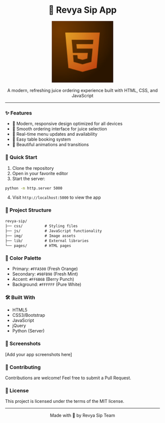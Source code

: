 
<h1 align="center">🧃 Revya Sip App</h1>

<p align="center">
  <img src="generated-icon.png" width="200" alt="Revya Sip Logo"/>
</p>

<p align="center">
  A modern, refreshing juice ordering experience built with HTML, CSS, and JavaScript
</p>

---

### ✨ Features

- 🎨 Modern, responsive design optimized for all devices
- 🛒 Smooth ordering interface for juice selection
- 📱 Real-time menu updates and availability
- 🎯 Easy table booking system
- 💫 Beautiful animations and transitions

### 🚀 Quick Start

1. Clone the repository
2. Open in your favorite editor
3. Start the server:
```bash
python -m http.server 5000
```
4. Visit `http://localhost:5000` to view the app

### 📂 Project Structure

```
revya-sip/
├── css/          # Styling files
├── js/           # JavaScript functionality
├── img/          # Image assets
├── lib/          # External libraries
└── pages/        # HTML pages
```

### 🎨 Color Palette

- Primary: `#FFA500` (Fresh Orange)
- Secondary: `#98FB98` (Fresh Mint)
- Accent: `#FF6B6B` (Berry Punch)
- Background: `#FFFFFF` (Pure White)

### 🛠️ Built With

- HTML5
- CSS3/Bootstrap
- JavaScript
- jQuery
- Python (Server)

### 📱 Screenshots

[Add your app screenshots here]

### 🤝 Contributing

Contributions are welcome! Feel free to submit a Pull Request.

### 📝 License

This project is licensed under the terms of the MIT license.

---

<p align="center">Made with 🧃 by Revya Sip Team</p>
